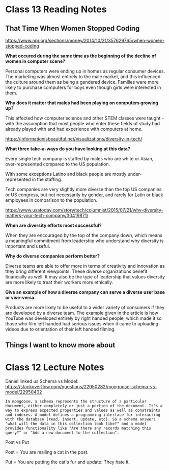 # Class 13 Reading Notes

## That Time When Women Stopped Coding

https://www.npr.org/sections/money/2014/10/21/357629765/when-women-stopped-coding

**What occured during the same time as the beginning of the decline of women in computer scene?**

Personal computers were ending up in homes as regular consumer devices. The marketing was almost entirely to the male market, and this influenced the culture around them as being a gendered device. Families were more likely to purchase computers for boys even though girls were interested in them.

**Why does it matter that males had been playing on computers growing up?**

This affected how computer science and other STEM classes were taught - with the assumption that most people who enter these fields of study had already played with and had experience with computers at home.

https://informationisbeautiful.net/visualizations/diversity-in-tech/

**What three take-a-ways do you have looking at this data?**

Every single tech company is staffed by males who are white or Asian, over-represented compared to the US population.

With some exceptions Latino and black people are mostly under-represented in the staffing.

Tech companies are very slightly more diverse than the top US companies or US congress, but not necessarily by gender, and rarely for Latin or black employees in comparison to the population.

https://www.usatoday.com/story/tech/columnist/2015/07/21/why-diversity-matters-your-tech-company/30419871/

**When are diversity efforts most successful?**

When they are encouraged by the top of the company down, which means a meaningful commitment from leadership who understand why diversity is important and useful.

**Why do diverse companies perform better?**

Diverse teams are able to offer more in terms of creativity and innovation as they bring different viewpoints. These diverse organizations benefit financially as well. It may also be the type of leadership that values diversity are more likely to treat their workers more ethically.

**Give an example of how a diverse company can serve a diverse user base or vise-versa.**

Products are more likely to be useful to a wider variety of consumers if they are developed by a diverse team. The example given in the article is how YouTube was developed entirely by right handed people, which made it so those who film left handed had serious issues when it came to uploading videos due to orientation of their left handed filming.

## Things I want to know more about

# Class 12 Lecture Notes

Daniel linked us Schema vs Model: https://stackoverflow.com/questions/22950282/mongoose-schema-vs-model/22950402

```
In mongoose, a schema represents the structure of a particular document, either completely or just a portion of the document. It's a way to express expected properties and values as well as constraints and indexes. A model defines a programming interface for interacting with the database (read, insert, update, etc). So a schema answers "what will the data in this collection look like?" and a model provides functionality like "Are there any records matching this query?" or "Add a new document to the collection".

```

Post vs Put

Post = You are mailing a cat in the post.

Put = You are putting the cat's fur and update: They hate it.
